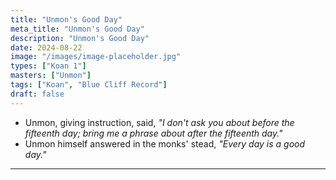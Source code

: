 ```yaml
---
title: "Unmon's Good Day"
meta_title: "Unmon's Good Day"
description: "Unmon's Good Day"
date: 2024-08-22
image: "/images/image-placeholder.jpg"
types: ["Koan 1"]
masters: ["Unmon"]
tags: ["Koan", "Blue Cliff Record"]
draft: false
---
```


- Unmon, giving instruction, said, _"I don't ask you about before the fifteenth day; bring me a phrase about after the fifteenth day."_
- Unmon himself answered in the monks' stead, _"Every day is a good day."_

***
